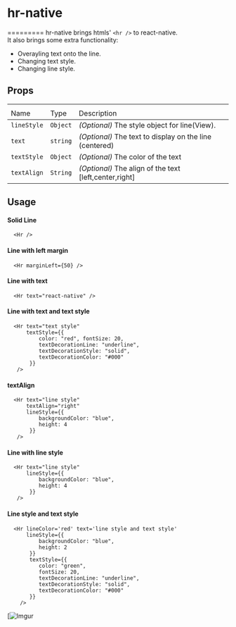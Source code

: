 # hr-native

=========
hr-native brings htmls'  `<hr />`  to react-native. <br />
It also brings some extra functionality:
  <ul>
    <li>Overayling text onto the line.</li>
    <li>Changing text style.</li>
    <li>Changing line style.</li>
  </ul>

## Props
<table>
  <th>
    <tr>
      <td>Name</td>
      <td>Type</td>
      <td>Description</td>
    </tr>
  </th>
  <tbody>
    <tr>
      <td><code>lineStyle<code></td>
      <td><code>Object<code></td>
      <td><em>(Optional)</em> The style object for line(View).</td>
    </tr>
    <tr>
      <td><code>text<code></td>
      <td><code>string<code></td>
      <td><em>(Optional)</em> The text to display on the line (centered) </td>
    </tr>
    <tr>
      <td><code>textStyle<code></td>
      <td><code>Object<code></td>
      <td><em>(Optional)</em> The color of the text</td>
    </tr>
    <tr>
      <td><code>textAlign<code></td>
      <td><code>String<code></td>
      <td><em>(Optional)</em> The align of the text [left,center,right]</td>
    </tr>
  </tbody>
</table>

## Usage

#### Solid Line
```
  <Hr />
```

#### Line with left margin
```
  <Hr marginLeft={50} />
```

#### Line with text
```
  <Hr text="react-native" />
```


#### Line with text and text style
```
  <Hr text="text style"
      textStyle={{
          color: "red", fontSize: 20,
          textDecorationLine: "underline",
          textDecorationStyle: "solid",
          textDecorationColor: "#000"
       }}
   />
```


####  textAlign
```
  <Hr text="line style"
      textAlign="right"
      lineStyle={{
          backgroundColor: "blue",
          height: 4
       }}
   />
```

#### Line with line style
```
  <Hr text="line style"
      lineStyle={{
          backgroundColor: "blue",
          height: 4
       }}
   />
```


#### Line style and text style
```
  <Hr lineColor='red' text='line style and text style'
      lineStyle={{
          backgroundColor: "blue",
          height: 2
       }}
       textStyle={{
          color: "green",
          fontSize: 20,
          textDecorationLine: "underline",
          textDecorationStyle: "solid",
          textDecorationColor: "#000"
       }}
    />
```


[![Imgur](https://github.com/sajadweb/hr-native/blob/master/Screenshot_1483257401.png)
